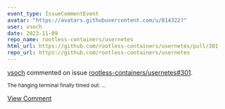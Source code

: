 ```yaml
---
event_type: IssueCommentEvent
avatar: "https://avatars.githubusercontent.com/u/814322?"
user: vsoch
date: 2023-11-09
repo_name: rootless-containers/usernetes
html_url: https://github.com/rootless-containers/usernetes/pull/301
repo_url: https://github.com/rootless-containers/usernetes
---
```


<a href='https://github.com/vsoch' target='_blank'>vsoch</a> commented on issue <a href='https://github.com/rootless-containers/usernetes/pull/301' target='_blank'>rootless-containers/usernetes#301</a>.

<small>The hanging terminal finally timed out:...</small>

<a href='https://github.com/rootless-containers/usernetes/pull/301' target='_blank'>View Comment</a>